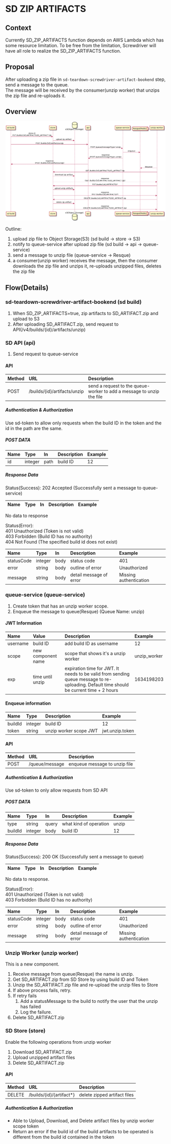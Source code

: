 # SD ZIP ARTIFACTS

## Context

Currently SD_ZIP_ARTIFACTS function depends on AWS Lambda which has some resource limitation. To be free from the limitation, Screwdriver will have all role to realize the SD_ZIP_ARTIFACTS function.

## Proposal

After uploading a zip file in `sd-teardown-screwdriver-artifact-bookend` step, send a message to the queue.  
The message will be received by the consumer(unzip worker) that unzips the zip file and re-uploads it.

## Overview

![image](diagrams/sd-zip-artifacts-overview.png)

Outline:

1. upload zip file to Object Storage(S3) (sd build -> store -> S3)  
1. notify to queue-service after upload zip file (sd build -> api -> queue-service)  
1. send a message to unzip file (queue-service -> Resque)  
1. a consumer(unzip worker) receives the message, then the consumer downloads the zip file and unzips it, re-uploads unzipped files, deletes the zip file

## Flow(Details)

### sd-teardown-screwdriver-artifact-bookend (sd build)

1. When SD_ZIP_ARTIFACTS=true, zip artifacts to SD_ARTIFACT.zip and upload to S3
1. After uploading SD_ARTIFACT.zip, send request to API(/v4/builds/{id}/artifacts/unzip)

### SD API (api)

1. Send request to queue-service

#### API

|Method|URL|Description|
|:--|:--|:--|
|POST|/builds/{id}/artifacts/unzip|send a request to the queue-worker to add a message to unzip the file|

##### Authentication & Authorization

Use sd-token to allow only requests when the build ID in the token and the id in the path are the same.

##### POST DATA

|Name|Type|In|Description|Example|
|:--|:--|:--|:--|:--|
|id|integer|path|build ID|12|

##### Response Data

Status(Success): 202 Accepted (Successfully sent a message to queue-service)

|Name|Type|In|Description|Example|
|:--|:--|:--|:--|:--|

No data to response

Status(Error):  
401 Unauthorized (Token is not valid)  
403 Forbidden    (Build ID has no authority)  
404 Not Found    (The specified build id does not exist)  

|Name|Type|In|Description|Example|
|:--|:--|:--|:--|:--|
|statusCode|integer|body|status code|401|
|error|string|body|outline of error|Unauthorized|
|message|string|body|detail message of error|Missing authentication|

### queue-service (queue-service)

1. Create token that has an unzip worker scope.
1. Enqueue the message to queue(Resque) (Queue Name: unzip)

#### JWT Information

|Name|Value|Description|Example|
|:--|:--|:--|:--|
|username|build ID|add build ID as username|12|
|scope|new component name|scope that shows it's a unzip worker|unzip_worker|
|exp|time until unzip|expiration time for JWT. It needs to be valid from sending queue message to re-uploading. Default time should be current time + 2 hours|1634198203|

#### Enqueue information

|Name|Type|Description|Example|
|:--|:--|:--|:--|
|buildId|integer|build ID|12|
|token|string|unzip worker scope JWT|jwt.unzip.token|

#### API

|Method|URL|Description|
|:--|:--|:--|
|POST|/queue/message|enqueue message to unzip file|

##### Authentication & Authorization

Use sd-token to only allow requests from SD API

##### POST DATA

|Name|Type|In|Description|Example|
|:--|:--|:--|:--|:--|
|type|string|query|what kind of operation|unzip|
|buildId|integer|body|build ID|12|

##### Response Data

Status(Success): 200 OK (Successfully sent a message to queue)

|Name|Type|In|Description|Example|
|:--|:--|:--|:--|:--|

No data to response.

Status(Error):  
401 Unauthorized (Token is not valid)  
403 Forbidden    (Build ID has no authority)  

|Name|Type|In|Description|Example|
|:--|:--|:--|:--|:--|
|statusCode|integer|body|status code|401|
|error|string|body|outline of error|Unauthorized|
|message|string|body|detail message of error|Missing authentication|

### Unzip Worker (unzip worker)

This is a new component.

1. Receive message from queue(Resque) the name is unzip.
1. Get SD_ARTIFACT.zip from SD Store by using build ID and Token
1. Unzip the SD_ARTIFACT.zip file and re-upload the unzip files to Store
1. If above process fails, retry.
1. If retry fails
    1. Add a statusMessage to the build to notify the user that the unzip has failed
    1. Log the failure.
1. Delete SD_ARTIFACT.zip

### SD Store (store)
Enable the following operations from unzip worker
1. Download SD_ARTIFACT.zip
1. Upload unzipped artifact files
1. Delete SD_ARTIFACT.zip

#### API

|Method|URL|Description|
|:--|:--|:--|
|DELETE|/builds/{id}/{artifact*}|delete zipped artifact files|

##### Authentication & Authorization

- Able to Upload, Download, and Delete artifact files by unzip worker scope token
- Return an error if the build id of the build artifacts to be operated is different from the build id contained in the token
